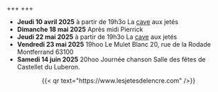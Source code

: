 +++
+++

- **Jeudi 10 avril 2025** à partir de 19h3o La [cave](cave) aux jetés
- **Dimanche 18 mai 2025** Après midi Pierrick
- **Jeudi 22 mai 2025** à partir de 19h3o La [cave](cave) aux jetés
- **Vendredi 23 mai 2025** 19hoo Le Mulet Blanc 20, rue de la Rodade Montferrand 63100
- **Samedi 14 juin 2025** 20hoo Journée chanson Salle des fêtes de Castellet du Luberon.

<center>{{< qr text="https://www.lesjetesdelencre.com" />}}</center>

